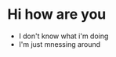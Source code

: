 <h1>Hi how are you</h1>

<ul>
  <li>I don't know what i'm doing</li>
  <li>I'm just mnessing around</li>
</ul>
